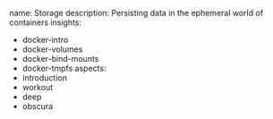 name: Storage
description: Persisting data in the ephemeral world of containers
insights:
  - docker-intro
  - docker-volumes
  - docker-bind-mounts
  - docker-tmpfs
aspects:
  - introduction
  - workout
  - deep
  - obscura
 
